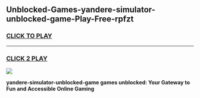 
## Unblocked-Games-yandere-simulator-unblocked-game-Play-Free-rpfzt
<h3>
<a href="https://premium76.site?title=yandere-simulator-unblocked-game&ref=21A">CLICK TO PLAY</a></h3>
<hr>

<h3>
<a href="https://premium76.site?title=yandere-simulator-unblocked-game&ref=21A">CLICK 2 PLAY</a>
  
</h3>

<a href="https://premium76.site?title=yandere-simulator-unblocked-game&ref=21A"><img src="https://clearcache.store/games.png"></a>


**yandere-simulator-unblocked-game games unblocked: Your Gateway to Fun and Accessible Online Gaming**

